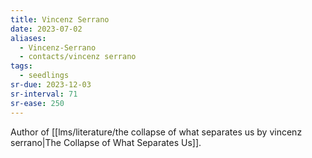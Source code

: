 ```yaml
---
title: Vincenz Serrano
date: 2023-07-02
aliases:
  - Vincenz-Serrano
  - contacts/vincenz serrano
tags:
  - seedlings
sr-due: 2023-12-03
sr-interval: 71
sr-ease: 250
---
```

Author of [[lms/literature/the collapse of what separates us by vincenz serrano|The Collapse of What Separates Us]].